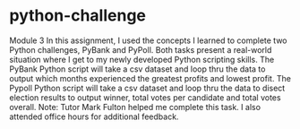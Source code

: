 # python-challenge
Module 3
In this assignment, I used the concepts I learned to complete two Python challenges, PyBank and PyPoll. Both tasks present a real-world situation where I get to my newly developed Python scripting skills.
The PyBank Python script will take a csv dataset and loop thru the data to output which months experienced the greatest profits and lowest profit.
The Pypoll Python script will take a csv dataset and loop thru the data to disect election results to output winner, total votes per candidate and total votes overall.
Note: Tutor Mark Fulton helped me complete this task. I also attended office hours for additional feedback.

